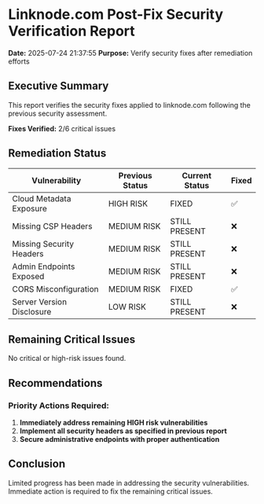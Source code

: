 # Linknode.com Post-Fix Security Verification Report

**Date:** 2025-07-24 21:37:55
**Purpose:** Verify security fixes after remediation efforts

## Executive Summary

This report verifies the security fixes applied to linknode.com following the previous security assessment.

**Fixes Verified:** 2/6 critical issues

## Remediation Status

| Vulnerability | Previous Status | Current Status | Fixed |
|--------------|-----------------|----------------|-------|
| Cloud Metadata Exposure | HIGH RISK | FIXED | ✅ |
| Missing CSP Headers | MEDIUM RISK | STILL PRESENT | ❌ |
| Missing Security Headers | MEDIUM RISK | STILL PRESENT | ❌ |
| Admin Endpoints Exposed | MEDIUM RISK | STILL PRESENT | ❌ |
| CORS Misconfiguration | MEDIUM RISK | FIXED | ✅ |
| Server Version Disclosure | LOW RISK | STILL PRESENT | ❌ |
## Remaining Critical Issues

No critical or high-risk issues found.

## Recommendations

### Priority Actions Required:

1. **Immediately address remaining HIGH risk vulnerabilities**
2. **Implement all security headers as specified in previous report**
3. **Secure administrative endpoints with proper authentication**

## Conclusion

Limited progress has been made in addressing the security vulnerabilities. Immediate action is required to fix the remaining critical issues.
